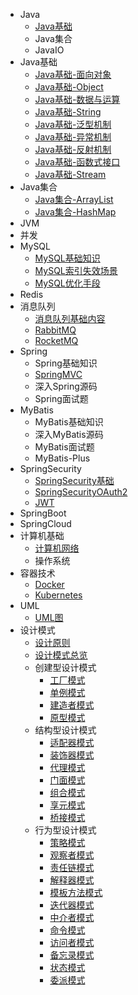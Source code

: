 - Java
  - [Java基础](docs/JavaSE.md)
  - Java集合
  - JavaIO
- Java基础
  - [Java基础-面向对象](docs/Java基础/面向对象.md)
  - [Java基础-Object](docs/Java基础/Object.md)
  - [Java基础-数据与运算](docs/Java基础/数据与运算.md)
  - [Java基础-String](docs/Java基础/String.md)
  - [Java基础-泛型机制](docs/Java基础/泛型机制.md)
  - [Java基础-异常机制](docs/Java基础/异常机制.md)
  - [Java基础-反射机制](docs/Java基础/反射机制.md)
  - [Java基础-函数式接口](docs/Java基础/函数式接口.md)
  - [Java基础-Stream](docs/Java基础/Stream.md)
- Java集合
  - [Java集合-ArrayList](docs/Java基础/ArrayList.md)
  - [Java集合-HashMap](docs/Java基础/HashMap.md)
- JVM
- 并发
- MySQL
  - [MySQL基础知识](docs/MySQL/MySQL.md)
  - [MySQL索引失效场景](docs/MySQL/MySQL索引失效场景.md)
  - [MySQL优化手段](docs/MySQL/MySQL优化.md)
- Redis
- 消息队列
  - [消息队列基础内容](docs/消息队列/MessageQueue.md)
  - [RabbitMQ](docs/消息队列/RabbitMQ.md)
  - [RocketMQ](docs/消息队列/RocketMQ.md)
- Spring
  - Spring基础知识
  - [SpringMVC](docs/Spring/SpringMVC.md)
  - 深入Spring源码
  - Spring面试题
- MyBatis
  - MyBatis基础知识
  - 深入MyBatis源码
  - MyBatis面试题
  - MyBatis-Plus
- SpringSecurity
  - [SpringSecurity基础](docs/SpringSecurity/SpringSecurity.md)
  - [SpringSecurityOAuth2](docs/SpringSecurity/OAuth2.md)
  - [JWT](docs/SpringSecurity/JWT.md)
- SpringBoot
- SpringCloud
- 计算机基础
  - [计算机网络](docs/网络/Network.md)
  - 操作系统
- 容器技术
  - [Docker](docs/容器/Docker.md)
  - [Kubernetes](docs/容器/Kubernetes.md)
- UML
  - [UML图](docs/UML.md)
- 设计模式
  - [设计原则](docs/设计模式/设计原则)
  - [设计模式总览](docs/设计模式/设计模式总览)
  - 创建型设计模式
    - [工厂模式](docs/设计模式/工厂模式)
    - [单例模式](docs/设计模式/单例模式)
    - [建造者模式](docs/设计模式/建造者模式)
    - [原型模式](docs/设计模式/原型模式)
  - 结构型设计模式
    - [适配器模式](docs/设计模式/适配器模式)
    - [装饰器模式](docs/设计模式/装饰器模式)
    - [代理模式](docs/设计模式/代理模式)
    - [门面模式](docs/设计模式/门面模式)
    - [组合模式](docs/设计模式/组合模式)
    - [享元模式](docs/设计模式/享元模式)
    - [桥接模式](docs/设计模式/桥接模式)
  - 行为型设计模式
    - [策略模式](docs/设计模式/策略模式)
    - [观察者模式](docs/设计模式/观察者模式)
    - [责任链模式](docs/设计模式/责任链模式)
    - [解释器模式](docs/设计模式/解释器模式)
    - [模板方法模式](docs/设计模式/模板方法模式)
    - [迭代器模式](docs/设计模式/迭代器模式)
    - [中介者模式](docs/设计模式/中介者模式)
    - [命令模式](docs/设计模式/命令模式)
    - [访问者模式](docs/设计模式/访问者模式)
    - [备忘录模式](docs/设计模式/备忘录模式)
    - [状态模式](docs/设计模式/状态模式)
    - [委派模式](docs/设计模式/委派模式)